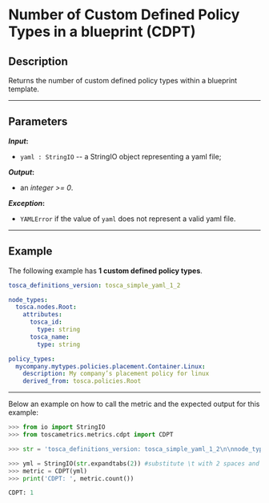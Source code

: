 # Number of Custom Defined Policy Types in a blueprint (CDPT)

## Description

Returns the number of custom defined policy types within a blueprint template.

---

## Parameters

**_Input_:**

* ```yaml : StringIO``` -- a StringIO object representing a yaml file;

**_Output_:** 

* an _integer >= 0_.

**_Exception_:**

* ```YAMLError``` if the value of ```yaml``` does not represent a valid yaml file. 

---

## Example
The following example has **1 custom defined policy types**.

``` yaml
tosca_definitions_version: tosca_simple_yaml_1_2

node_types:
  tosca.nodes.Root:
    attributes:
      tosca_id:
        type: string
      tosca_name:
        type: string

policy_types:
  mycompany.mytypes.policies.placement.Container.Linux:
    description: My company’s placement policy for linux
    derived_from: tosca.policies.Root
```

---

Below an example on how to call the metric and the expected output for this example:

```python
>>> from io import StringIO
>>> from toscametrics.metrics.cdpt import CDPT

>>> str = 'tosca_definitions_version: tosca_simple_yaml_1_2\n\nnode_types:\n  tosca.nodes.Root:\n    attributes:\n      tosca_id:\n        type: string\n      tosca_name:\n        type: string\n\npolicy_types:\n  mycompany.mytypes.policies.placement.Container.Linux:\n    description: My companyâ€™s placement policy for linux\n    derived_from: tosca.policies.Root\n'

>>> yml = StringIO(str.expandtabs(2)) #substitute \t with 2 spaces and create the StringIO object
>>> metric = CDPT(yml)
>>> print('CDPT: ', metric.count())

CDPT: 1
```